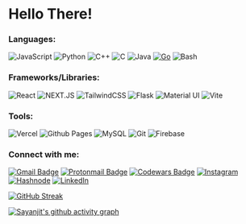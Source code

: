# Hello There!

### Languages:

![JavaScript](https://img.shields.io/badge/javascript-1E293B.svg?style=for-the-badge&logo=javascript&logoColor=%23F7DF1E)
![Python](https://img.shields.io/badge/python-075985?style=for-the-badge&logo=python&logoColor=ffdd54)
![C++](https://img.shields.io/badge/c++-0284C7.svg?style=for-the-badge&logo=c++%2B%2B&logoColor=white)
![C](https://img.shields.io/badge/c-0284C7.svg?style=for-the-badge&logo=c%2B%2B&logoColor=white)
![Java](https://img.shields.io/badge/Java-FDBA74.svg?style=for-the-badge&logo=openjdk&logoColor=6b7280)
[![Go](https://img.shields.io/badge/Go-0369A1.svg?style=for-the-badge&logo=go&logoColor=white)](#)
![Bash](https://img.shields.io/badge/Bash-09090b.svg?style=for-the-badge&logo=gnubash&logocolor=fff)


### Frameworks/Libraries:

![React](https://img.shields.io/badge/react-374151.svg?style=for-the-badge&logo=react&logoColor=%2361DAFB)
![NEXT.JS](https://img.shields.io/badge/next.js-000000?style=for-the-badge&logo=nextdotjs&logoColor=white)
![TailwindCSS](https://img.shields.io/badge/Tailwind-CBD5E1.svg?style=for-the-badge&logo=tailwind-css&logoColor=38bdf8)
![Flask](https://img.shields.io/badge/flask-BAE6FD.svg?style=for-the-badge&logo=flask&logoColor=gray)
![Material UI](https://img.shields.io/badge/Material%20UI-007FFF?style=for-the-badge&logo=mui&logoColor=white)
![Vite](https://img.shields.io/badge/Vite-9333EA.svg?style=for-the-badge&logo=vite&logoColor=fff)

### Tools:

![Vercel](https://img.shields.io/badge/Vercel-0C0A09.svg?style=for-the-badge&logo=vercel&logoColor=white)
![Github Pages](https://img.shields.io/badge/github%20pages-09090B?style=for-the-badge&logo=github&logoColor=white)
![MySQL](https://img.shields.io/badge/MySQL-93C5FD?style=for-the-badge&logo=mysql&logoColor=020617)
![Git](https://img.shields.io/badge/Git-dc2626?style=for-the-badge&logo=git&logoColor=fff)
![Firebase](https://img.shields.io/badge/firebase-d97706?style=for-the-badge&logo=firebase&logoColor=facc15)


### Connect with me:

[![Gmail Badge](https://img.shields.io/badge/-sayanjitukil2005@gmail.com-c14438?style=for-the-badge&logo=Gmail&logoColor=white&link=mailto:sayanjitukil2005@gmail.com)](mailto:sayanjitukil2005@gmail.com)
[![Protonmail Badge](https://img.shields.io/badge/-sayanjitukil2005@protonmail.com-8B89CC?style=for-the-badge&logo=protonmail&logoColor=white&link=mailto:sayanjitukil2005@protonmail.com)](mailto:sayanjitukil2005@protonmail.com)
[![Codewars Badge](https://img.shields.io/badge/sayanjit082805-b91c1c?style=for-the-badge&logo=codewars&logoColor=374151)](https://www.codewars.com/users/sayanjit082805)
[![Instagram](https://img.shields.io/badge/Instagram-f87171.svg?style=for-the-badge&logo=Instagram&logoColor=white)](https://www.instagram.com/eliteconqueror_20)
[![Hashnode](https://img.shields.io/badge/Hashnode-2563eb.svg?style=for-the-badge&logo=Hashnode&logoColor=white)](https://eliteconqueror20.hashnode.dev/)
[![LinkedIn](https://img.shields.io/badge/linkedin-%230077B5.svg?style=for-the-badge&logo=linkedin&logoColor=white)](https://www.linkedin.com/in/sayanjit-ukil-7bb303322/) 


[![GitHub Streak](https://streak-stats.demolab.com?user=sayanjit082805&mode=weekly&background=020617&currStreakLabel=f8fafc&stroke=f8fafc&currStreakNum=f8fafc&sideNums=f8fafc&sideLabels=f8fafc&dates=f8fafc&ring=ef4444&fire=ef4444)](https://git.io/streak-stats)

[![Sayanjit's github activity graph](https://github-readme-activity-graph.vercel.app/graph?username=sayanjit082805&bg_color=020617&color=f8fafc&line=f8fafc&point=164e63&area=true&hide_border=true)](https://github.com/ashutosh00710/github-readme-activity-graph)
